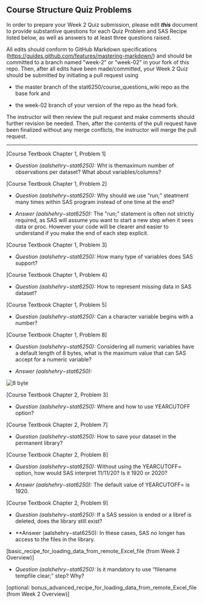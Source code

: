 ## Course Structure Quiz Problems

In order to prepare your Week 2 Quiz submission, please edit ***this*** document to provide substantive questions for each Quiz Problem and SAS Recipe listed below, as well as answers to at least three questions raised.

All edits should conform to GitHub Markdown specifications (https://guides.github.com/features/mastering-markdown/) and should be committed to a branch named "week-2" or "week-02" in your fork of this repo. Then, after all edits have been made/committed, your Week 2 Quiz should be submitted by initiating a pull request using

- the master branch of the stat6250/course_questions_wiki repo as the base fork and

- the week-02 branch of your version of the repo as the head fork.

The instructor will then review the pull request and make comments should further revision be needed. Then, after the contents of the pull request have been finalized without any merge conflicts, the instructor will merge the pull request.

********************************************************************************


[Course Textbook Chapter 1, Problem 1]

* *Question (aalshehry−stat6250):* Wht is themaximum number of observations per dataset? What about variables/columns?

[Course Textbook Chapter 1, Problem 2]

* *Question (aalshehry−stat6250):* Why should we use “run;” steatment many times within SAS program instead of one time at the end?

* *Answer (aalshehry−stat6250):* The "run;" statement is often not strictly required, as SAS will assume you want to start a new step when it sees data or proc. However your code will be clearer and easier to understand if you make the end of each step explicit.

[Course Textbook Chapter 1, Problem 3]

* *Question (aalshehry−stat6250):* How many type of variables does SAS support?

[Course Textbook Chapter 1, Problem 4]

* *Question (aalshehry−stat6250):* How to represent missing data in SAS dataset?

[Course Textbook Chapter 1, Problem 5]

* *Question (aalshehry−stat6250):* Can a character variable begins with a number?

[Course Textbook Chapter 1, Problem 8]

* *Question (aalshehry−stat6250):* Considering all numeric variables have a default length of 8 bytes, what is the maximum value that can SAS accept for a numeric variable?

* *Answer (aalshehry−stat6250):* 

![8 byte](https://github.com/aalshehry-stat6250/course-questions-wiki/blob/Week-2/week-02/8byte.JPG?raw=true)


[Course Textbook Chapter 2, Problem 3]

* *Question (aalshehry−stat6250):* Where and how to use YEARCUTOFF option?

[Course Textbook Chapter 2, Problem 7]

* *Question (aalshehry−stat6250):* How to save your dataset in the permanent library?

[Course Textbook Chapter 2, Problem 8]

* *Question (aalshehry−stat6250):* Without using the YEARCUTOFF= option, how would SAS interpret 11/11/20? Is it 1920 or 2020?

* *Answer (aalshehry−stat6250):* The default value of YEARCUTOFF= is 1920.

[Course Textbook Chapter 2, Problem 9]

* *Question (aalshehry−stat6250):* If a SAS session is ended or a libref is deleted, does the library still exist?

* **Answer (aalshehry−stat6250): In these cases, SAS no longer has access to the files in the library.

[basic_recipe_for_loading_data_from_remote_Excel_file (from Week 2 Overview)]

* *Question (aalshehry−stat6250):* Is it mandatory to use “filename tempfile clear;” step? Why?

[optional: bonus_advanced_recipe_for_loading_data_from_remote_Excel_file (from Week 2 Overview)]

